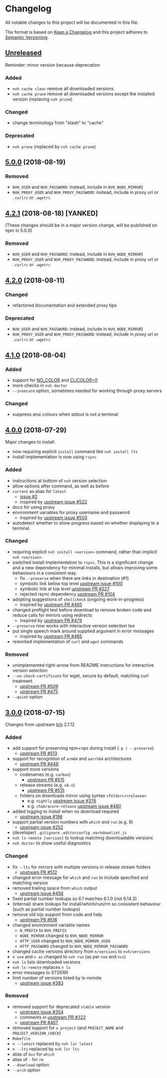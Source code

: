 # Changelog

All notable changes to this project will be documented in this file.

The format is based on [Keep a Changelog](http://keepachangelog.com/en/1.0.0/)
and this project adheres to [Semantic Versioning](http://semver.org/spec/v2.0.0.html).

<!-- markdownlint-disable MD024 -->

## [Unreleased]

Reminder: minor version because deprecation

### Added

- `nvh cache clear` remove all downloaded versions
- `nvh cache prune` remove all downloaded versions except the installed version (replacing `nvh prune`)

### Changed

- change terminology from "stash" to "cache"

### Deprecated

- `nvh prune` (replaced by `nvh cache prune`)

## [5.0.0] (2018-08-19)

### Removed

- `NVH_USER` and `NVH_PASSWORD`: instead, include in `NVH_NODE_MIRROR`)
- `NVH_PROXY_USER` and `NVH_PROXY_PASSWORD`: instead, include in proxy url or `.curlrc` or `.wgetrc`

## [4.2.1] (2018-08-18) [YANKED]

(These changes should be in a major version change, will be published on npm in 5.0.0)

### Removed

- `NVH_USER` and `NVH_PASSWORD`: instead, include in `NVH_NODE_MIRROR`)
- `NVH_PROXY_USER` and `NVH_PROXY_PASSWORD`: instead, include in proxy url or `.curlrc` or `.wgetrc`

## [4.2.0] (2018-08-11)

### Changed

- refactored documentation and extended proxy tips

### Deprecated

- `NVH_USER` and `NVH_PASSWORD`: instead, include in `NVH_NODE_MIRROR`)
- `NVH_PROXY_USER` and `NVH_PROXY_PASSWORD`: instead, include in proxy url or `.curlrc` or `.wgetrc`

## [4.1.0] (2018-08-04)

### Added

- support for [NO_COLOR](http://no-color.org) and [CLICOLOR=0](https://bixense.com/clicolors)
- more checks in `nvh doctor`
- `--insecure` option, sometimes needed for working through proxy servers

### Changed

- suppress ansi colours when stdout is not a terminal

## [4.0.0] (2018-07-29)

Major changes to install:

- now requiring explicit `install` command like `nvh install lts`
- install implementation is now using `rsync`

### Added

- instructions at bottom of `nvh` version selection
- allow options after command, as well as before
- `current` as alias for `latest`
    - [issue #2](https://github.com/JohnRGee/nvh/issues/2)
    - inspired by [upstream issue #522](https://github.com/tj/n/issues/522)
- docs for using proxy
- environment variables for proxy username and password
    - inspired by [upstream issue #503](https://github.com/tj/n/pull/503)
- autodetect whether to show progress based on whether displaying to a terminal

### Changed

- requiring explicit `nvh install <version>` command, rather than implicit `nvh <version>`
- switched install implementation to `rsync`. This is a significant change and a new dependency for minimal installs, but allows improving some behaviours in a consistent way.
    - fix `--preserve` when there are links in destination (#1)
    - symbolic link below top level [upstream issue #100](https://github.com/tj/n/issues/100)
    - symbolic link at top level [upstream PR #227](https://github.com/tj/n/pull/227)
    - rejected rsync dependency [upstream PR #104](https://github.com/tj/n/pull/104)
- adopting suggestions of `shellcheck` (ongoing work-in-progress)
    - inspired by [upstream PR #465](https://github.com/tj/n/pull/465)
- changed preflight test before download to remove broken code and reduce calls for mirrors using redirects
    - inspired by [upstream PR #479](https://github.com/tj/n/pull/479)
- `--preserve` now works with interactive version selection too
- put single speech mark around supplied argument in error messages
    - inspired by [upstream PR #485](https://github.com/tj/n/pull/485)
- reworked implementation of `curl` and `wget` commands

### Removed

- unimplemented right-arrow from README instructions for interactive version selection
- `--no-check-certificate` for wget, secure by default, matching curl treatment
    - [upstream PR #509](https://github.com/tj/n/pull/509)
    - [upstream PR #475](https://github.com/tj/n/pull/475)
- `--quiet` option

## [3.0.0] (2018-07-15)

Changes from upstream [tj/n](https://github.com/tj/n) 2.1.12

### Added

- add support for preserving npm+npx during install (`-p | --preserve`)
    - [upstream PR #513](https://github.com/tj/n/pull/513)
- support for recognition of `arm64` and `aarch64` architectures
    - [upstream PR #448](https://github.com/tj/n/pull/448)
- support more versions
    - codenames (e.g. `carbon`)
        - [upstream PR #515](https://github.com/tj/n/pull/515)
    - release streams (e.g. `v8.x`)
        - [upstream PR #515](https://github.com/tj/n/pull/515)
    - folders on downloads mirror using syntax `<folder>/<release>`
        - e.g. `nightly` [upstream issue #376](https://github.com/tj/n/issues/376)
        - e.g. `chakracore-release` [upstream issue #480](https://github.com/tj/n/issues/480)
- added logging to install when no download required
    - [upstream issue #198](https://github.com/tj/n/issues/198)
- support partial version numbers with `which` and `run` (e.g. 8)
    - [upstream issue #252](https://github.com/tj/n/issues/252)
- (developer) `.gitignore` `.editorconfig` `.markdownlint.js`
- `nvh ls-remote [version]` to lookup matching downloadable versions
- `nvh doctor` to show useful diagnostics

### Changed

- fix `--lts` for mirrors with multiple versions in release stream folders
    - [upstream PR #512](https://github.com/tj/n/pull/512)
- changed error message for `which` and `run` to include specified and matching version
- removed trailing space from `which` output
    - [upstream issue #456](https://github.com/tj/n/issues/456)
- fixed partial number lookups so 6.1 matches 6.1.0 (not 6.14.3)
- (internal) share lookups for install/which/run/rm so consistent behaviour (such as partial number lookups)
- remove old iojs support from code and help
    - [upstream PR #516](https://github.com/tj/n/pull/516)
- changed environment variable names
    - `N_PREFIX` to `NVH_PREFIX`
    - `NODE_MIRROR` changed to `NVH_NODE_MIRROR`
    - `HTTP_USER` changed to `NVH_NODE_MIRROR_USER`
    - `HTTP_PASSWORD` changed to `NVH_NODE_MIRROR_PASSWORD`
- changed cache versions directory from `n/versions` to `nvh/versions`
- `n use` and `n as` changed to `nvh run` (as per `nvm` and `nvs`)
- `nvh ls` lists downloaded versions
- `nvh ls-remote` replaces `n ls`
- error messages to STDERR
- limit number of versions listed by ls-remote
    - [upstream issue #383](https://github.com/tj/n/issues/383)

### Removed

- removed support for deprecated `stable` version
    - [upstream issue #354](https://github.com/tj/n/issues/354)
    - comments in [upstream PR #322](https://github.com/tj/n/pull/322)
    - [upstream PR #467](https://github.com/tj/n/pull/467)
- removed support for `n project` (and `PROJECT_NAME` and `PROJECT_VERSION_CHECK`)
- `Makefile`
- `n --latest` replaced by `nvh lsr latest`
- `n --lts` replaced by `nvh lsr lts`
- alias of `bin` for `which`
- alias of `-` for `rm`
- `--download` option
- `--arch` option

[Unreleased]: https://github.com/JohnRGee/nvh/compare/master...develop
[5.0.0]: https://github.com/JohnRGee/nvh/compare/v4.2.0...JohnRGee:v5.0.0
[4.2.1]: https://github.com/JohnRGee/nvh/compare/v4.2.0...JohnRGee:v4.2.1
[4.2.0]: https://github.com/JohnRGee/nvh/compare/v4.1.0...JohnRGee:v4.2.0
[4.1.0]: https://github.com/JohnRGee/nvh/compare/v4.0.0...JohnRGee:v4.1.0
[4.0.0]: https://github.com/JohnRGee/nvh/compare/v3.0.0...JohnRGee:v4.0.0
[3.0.0]: https://github.com/tj/n/compare/8ad6cd3bc76fc674f7faf3d8cf2f4d6e7d1849c3...JohnRGee:v3.0.0
